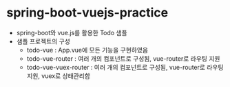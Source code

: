 # spring-boot-vuejs-practice
- spring-boot와 vue.js를 활용한 Todo 샘플
- 샘플 프로젝트의 구성
  + todo-vue : App.vue에 모든 기능을 구현하였음
  + todo-vue-router : 여러 개의 컴포넌트로 구성됨, vue-router로 라우팅 지원
  + todo-vue-vuex-router : 여러 개의 컴포넌트로 구성됨, vue-router로 라우팅 지원, vuex로 상태관리함
  
